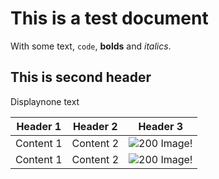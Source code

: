 # This is a test document

With some text, `code`, **bolds** and _italics_.

## This is second header

Displaynone text

Header 1 | Header 2 | Header 3  
---|---|---  
Content 1 | Content 2 | ![200](http://lorempixel.com/200/200) Image!  
Content 1 | Content 2 | ![200](http://lorempixel.com/200/200) Image!

